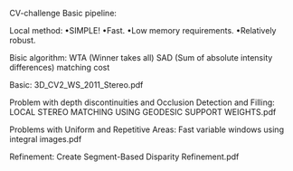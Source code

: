 CV-challenge
Basic pipeline:

Local method:
•SIMPLE!
•Fast.
•Low memory requirements.
•Relatively robust.

Bisic algorithm:
WTA (Winner takes all)
SAD (Sum of absolute intensity differences) matching cost

Basic: 3D_CV2_WS_2011_Stereo.pdf

Problem with depth discontinuities and Occlusion Detection and Filling: 
LOCAL STEREO MATCHING USING GEODESIC SUPPORT WEIGHTS.pdf 

Problems with Uniform and Repetitive Areas:
Fast variable windows using integral images.pdf

Refinement:
Create Segment-Based Disparity Refinement.pdf
